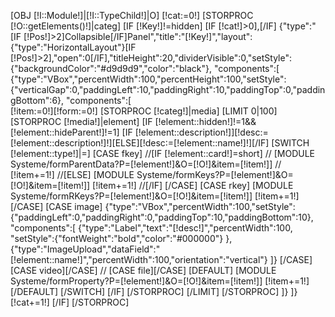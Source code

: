 [OBJ [!I::Module!]|[!I::TypeChild!]|O]
[!cat:=0!]
[STORPROC [!O::getElements()!]|categ]
	[IF [!Key!]!=hidden]
		[IF [!cat!]>0],[/IF]
		{"type":"[IF [!Pos!]>2]Collapsible[/IF]Panel","title":"[!Key!]","layout":{"type":"HorizontalLayout"}[IF [!Pos!]>2],"open":0[/IF],"titleHeight":20,"dividerVisible":0,"setStyle":{"backgroundColor":"#d9d9d9","color":"black"},
		"components":[
			{"type":"VBox","percentWidth":100,"percentHeight":100,"setStyle":{"verticalGap":0,"paddingLeft":10,"paddingRight":10,"paddingTop":0,"paddingBottom":6},
			"components":[	
				[!item:=0!][!form:=0!]
				[STORPROC [!categ!]|media]
					[LIMIT 0|100]
						[STORPROC [!media!]|element]
							[IF [!element::hidden!]!=1&&[!element::hideParent!]!=1]
								[IF [!element::description!]][!desc:=[!element::description!]!][ELSE][!desc:=[!element::name!]!][/IF]
								[SWITCH [!element::type!]|=]
									[CASE fkey]
										//[IF [!element::card!]=short]
										//	[MODULE Systeme/formParentData?P=[!element!]&O=[!O!]&item=[!item!]]
										//	[!item+=1!]
										//[ELSE]
											[MODULE Systeme/formKeys?P=[!element!]&O=[!O!]&item=[!item!]]
											[!item+=1!]
										//[/IF]
									[/CASE]
									[CASE rkey]
										[MODULE Systeme/formRKeys?P=[!element!]&O=[!O!]&item=[!item!]]
										[!item+=1!]
									[/CASE]
									[CASE image]
									{"type":"VBox","percentWidth":100,"setStyle":{"paddingLeft":0,"paddingRight":0,"paddingTop":10,"paddingBottom":10},
									"components":[
										{"type":"Label","text":"[!desc!]","percentWidth":100,
											"setStyle":{"fontWeight":"bold","color":"#000000"}
										},
										{"type":"ImageUpload","dataField":"[!element::name!]","percentWidth":100,"orientation":"vertical"}
									]}
									[/CASE]
									[CASE video][/CASE]
//									[CASE file][/CASE]
									[DEFAULT]
										[MODULE Systeme/formProperty?P=[!element!]&O=[!O!]&item=[!item!]]
										[!item+=1!]
									[/DEFAULT]
								[/SWITCH]
							[/IF]
						[/STORPROC]
					[/LIMIT]
				[/STORPROC]
			]}
		]}
		[!cat+=1!]
	[/IF]
[/STORPROC]
